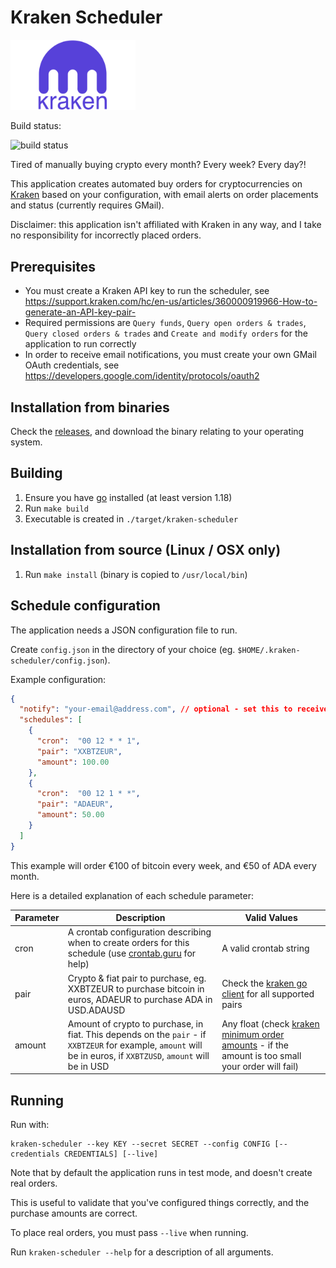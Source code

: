 # Kraken Scheduler

<img src="./doc/img/kraken-logo.png" alt="drawing" width="200" />

Build status:

![build status](https://github.com/jackpf/kraken-scheduler/actions/workflows/go.yml/badge.svg)


Tired of manually buying crypto every month? Every week? Every day?!

This application creates automated buy orders for cryptocurrencies on [Kraken](https://www.kraken.com/)
based on your configuration, with email alerts on order placements and status (currently requires GMail).

Disclaimer: this application isn't affiliated with Kraken in any way, and I take no responsibility
for incorrectly placed orders.

## Prerequisites

- You must create a Kraken API key to run the scheduler, see https://support.kraken.com/hc/en-us/articles/360000919966-How-to-generate-an-API-key-pair-
- Required permissions are `Query funds`, `Query open orders & trades`, `Query closed orders & trades` and `Create and modify orders` for the application to run correctly
- In order to receive email notifications, you must create your own GMail OAuth credentials, see https://developers.google.com/identity/protocols/oauth2

## Installation from binaries

Check the [releases](https://github.com/jackpf/kraken-scheduler/releases), and download the binary relating
to your operating system.

## Building

1. Ensure you have [go](https://go.dev/) installed (at least version 1.18)
2. Run `make build`
3. Executable is created in `./target/kraken-scheduler`

## Installation from source (Linux / OSX only)

1. Run `make install` (binary is copied to `/usr/local/bin`)

## Schedule configuration

The application needs a JSON configuration file to run.

Create `config.json` in the directory of your choice (eg. `$HOME/.kraken-scheduler/config.json`).

Example configuration:

```json
{
  "notify": "your-email@address.com", // optional - set this to receive email notifications
  "schedules": [
    {
      "cron":  "00 12 * * 1",
      "pair": "XXBTZEUR",
      "amount": 100.00
    },
    {
      "cron":  "00 12 1 * *",
      "pair": "ADAEUR",
      "amount": 50.00
    }
  ]
}
```

This example will order €100 of bitcoin every week, and €50 of ADA every month.

Here is a detailed explanation of each schedule parameter:

| Parameter 	| Description                                                                                                                                                      	| Valid Values                                                                                                                                                                                     	|
|-----------	|------------------------------------------------------------------------------------------------------------------------------------------------------------------	|--------------------------------------------------------------------------------------------------------------------------------------------------------------------------------------------------	|
| cron      	| A crontab configuration describing when to create orders for this schedule (use [crontab.guru](https://crontab.guru/) for help)                                  	| A valid crontab string                                                                                                                                                                           	|
| pair      	| Crypto & fiat pair to purchase, eg. XXBTZEUR to purchase bitcoin in euros, ADAEUR to purchase ADA in USD.ADAUSD                                                  	| Check the  [kraken go client](https://github.com/beldur/kraken-go-api-client/blob/master/types.go#L14-L88)  for all supported pairs                                                              	|
| amount    	| Amount of crypto to purchase, in fiat. This depends on the `pair` - if `XXBTZEUR` for example, `amount` will be in euros, if `XXBTZUSD`, `amount` will be in USD 	| Any float (check [kraken minimum order amounts](https://support.kraken.com/hc/en-us/articles/205893708-Minimum-order-size-volume-for-trading) - if the amount is too small your order will fail) 	|

## Running

Run with:

```shell
kraken-scheduler --key KEY --secret SECRET --config CONFIG [--credentials CREDENTIALS] [--live]
```

Note that by default the application runs in test mode, and doesn't create real orders.

This is useful to validate that you've configured things correctly, and the purchase amounts are correct.

To place real orders, you must pass `--live` when running.

Run `kraken-scheduler --help` for a description of all arguments.
